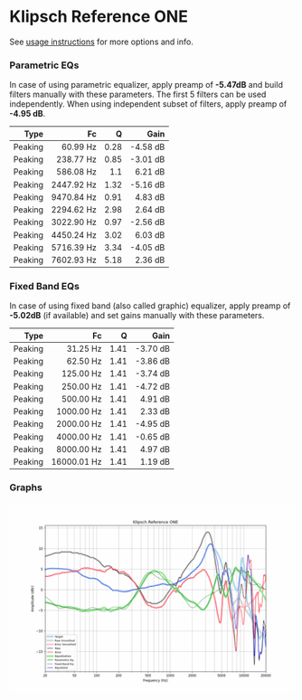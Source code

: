 # Klipsch Reference ONE
See [usage instructions](https://github.com/jaakkopasanen/AutoEq#usage) for more options and info.

### Parametric EQs
In case of using parametric equalizer, apply preamp of **-5.47dB** and build filters manually
with these parameters. The first 5 filters can be used independently.
When using independent subset of filters, apply preamp of **-4.95 dB**.

| Type    | Fc         |    Q | Gain     |
|--------:|-----------:|-----:|---------:|
| Peaking | 60.99 Hz   | 0.28 | -4.58 dB |
| Peaking | 238.77 Hz  | 0.85 | -3.01 dB |
| Peaking | 586.08 Hz  | 1.1  | 6.21 dB  |
| Peaking | 2447.92 Hz | 1.32 | -5.16 dB |
| Peaking | 9470.84 Hz | 0.91 | 4.83 dB  |
| Peaking | 2294.62 Hz | 2.98 | 2.64 dB  |
| Peaking | 3022.90 Hz | 0.97 | -2.56 dB |
| Peaking | 4450.24 Hz | 3.02 | 6.03 dB  |
| Peaking | 5716.39 Hz | 3.34 | -4.05 dB |
| Peaking | 7602.93 Hz | 5.18 | 2.36 dB  |

### Fixed Band EQs
In case of using fixed band (also called graphic) equalizer, apply preamp of **-5.02dB**
(if available) and set gains manually with these parameters.

| Type    | Fc          |    Q | Gain     |
|--------:|------------:|-----:|---------:|
| Peaking | 31.25 Hz    | 1.41 | -3.70 dB |
| Peaking | 62.50 Hz    | 1.41 | -3.86 dB |
| Peaking | 125.00 Hz   | 1.41 | -3.74 dB |
| Peaking | 250.00 Hz   | 1.41 | -4.72 dB |
| Peaking | 500.00 Hz   | 1.41 | 4.91 dB  |
| Peaking | 1000.00 Hz  | 1.41 | 2.33 dB  |
| Peaking | 2000.00 Hz  | 1.41 | -4.95 dB |
| Peaking | 4000.00 Hz  | 1.41 | -0.65 dB |
| Peaking | 8000.00 Hz  | 1.41 | 4.97 dB  |
| Peaking | 16000.01 Hz | 1.41 | 1.19 dB  |

### Graphs
![](./Klipsch%20Reference%20ONE.png)